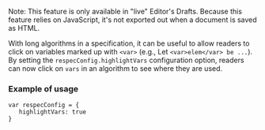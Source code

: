 Note: This feature is only available in "live" Editor's Drafts. Because this feature relies on JavaScript, it's not exported out when a document is saved as HTML.

With long algorithms in a specification, it can be useful to allow readers to click on variables marked up with `<var>` (e.g., Let `<var>elem</var> be ...`). By setting the `respecConfig.highlightVars` configuration option, readers can now click on `vars` in an algorithm to see where they are used.  

### Example of usage

```JS
var respecConfig = {
   highlightVars: true
}
```
